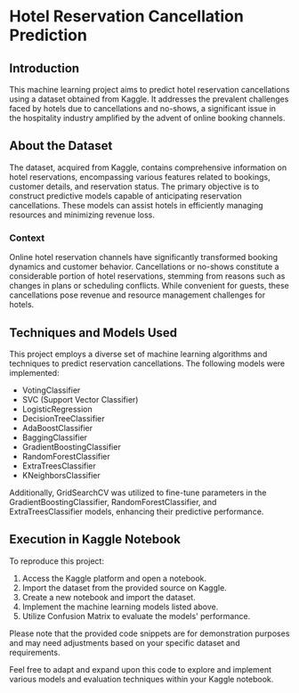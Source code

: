# Hotel Reservation Cancellation Prediction

## Introduction

This machine learning project aims to predict hotel reservation cancellations using a dataset obtained from Kaggle. It addresses the prevalent challenges faced by hotels due to cancellations and no-shows, a significant issue in the hospitality industry amplified by the advent of online booking channels.

## About the Dataset

The dataset, acquired from Kaggle, contains comprehensive information on hotel reservations, encompassing various features related to bookings, customer details, and reservation status. The primary objective is to construct predictive models capable of anticipating reservation cancellations. These models can assist hotels in efficiently managing resources and minimizing revenue loss.

### Context

Online hotel reservation channels have significantly transformed booking dynamics and customer behavior. Cancellations or no-shows constitute a considerable portion of hotel reservations, stemming from reasons such as changes in plans or scheduling conflicts. While convenient for guests, these cancellations pose revenue and resource management challenges for hotels.

## Techniques and Models Used

This project employs a diverse set of machine learning algorithms and techniques to predict reservation cancellations. The following models were implemented:

- VotingClassifier
- SVC (Support Vector Classifier)
- LogisticRegression
- DecisionTreeClassifier
- AdaBoostClassifier
- BaggingClassifier
- GradientBoostingClassifier
- RandomForestClassifier
- ExtraTreesClassifier
- KNeighborsClassifier

Additionally, GridSearchCV was utilized to fine-tune parameters in the GradientBoostingClassifier, RandomForestClassifier, and ExtraTreesClassifier models, enhancing their predictive performance.

## Execution in Kaggle Notebook

To reproduce this project:

1. Access the Kaggle platform and open a notebook.
2. Import the dataset from the provided source on Kaggle.
3. Create a new notebook and import the dataset.
4. Implement the machine learning models listed above.
5. Utilize Confusion Matrix to evaluate the models' performance.

Please note that the provided code snippets are for demonstration purposes and may need adjustments based on your specific dataset and requirements.

Feel free to adapt and expand upon this code to explore and implement various models and evaluation techniques within your Kaggle notebook.

